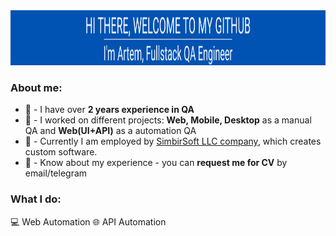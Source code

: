 
<div align="center">
  <img src="https://github.com/elf-elf/elf-elf/blob/main/Group%201%20(1).png" width="1130" height="88"/>
</div>

### About me:
- :large_blue_diamond: - I have over **2 years experience in QA**
- :large_blue_diamond: - I worked on different projects: **Web, Mobile, Desktop** as a manual QA and **Web(UI+API)** as a automation QA
- :large_blue_diamond: - Currently I am employed by [SimbirSoft LLC company](https://www.simbirsoft.com/en/), which creates custom software. 
- :large_blue_diamond: - Know about my experience - you can **request me for CV** by email/telegram

<h3 align="left">What I do: </h3>
💻&nbsp;Web Automation
🌐&nbsp;API Automation
